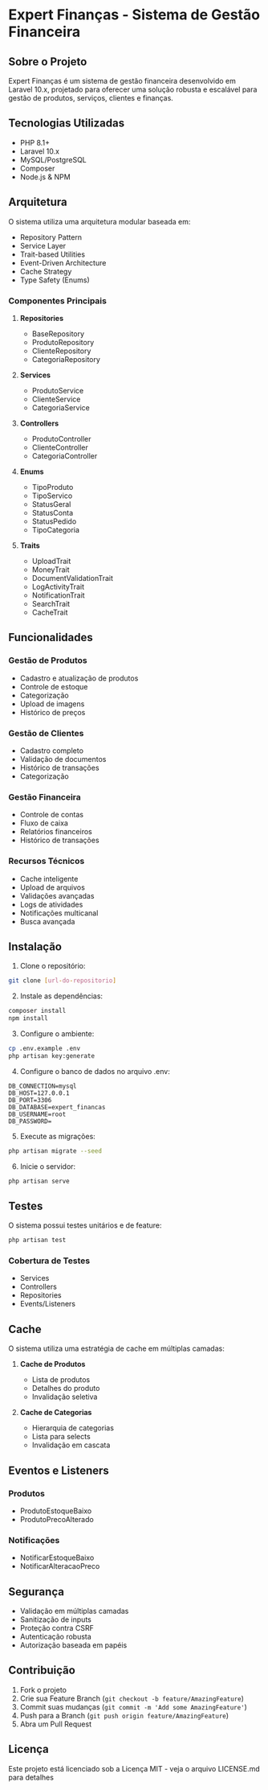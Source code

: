 # Expert Finanças - Sistema de Gestão Financeira

## Sobre o Projeto

Expert Finanças é um sistema de gestão financeira desenvolvido em Laravel 10.x, projetado para oferecer uma solução robusta e escalável para gestão de produtos, serviços, clientes e finanças.

## Tecnologias Utilizadas

- PHP 8.1+
- Laravel 10.x
- MySQL/PostgreSQL
- Composer
- Node.js & NPM

## Arquitetura

O sistema utiliza uma arquitetura modular baseada em:

- Repository Pattern
- Service Layer
- Trait-based Utilities
- Event-Driven Architecture
- Cache Strategy
- Type Safety (Enums)

### Componentes Principais

1. **Repositories**
   - BaseRepository
   - ProdutoRepository
   - ClienteRepository
   - CategoriaRepository

2. **Services**
   - ProdutoService
   - ClienteService
   - CategoriaService

3. **Controllers**
   - ProdutoController
   - ClienteController
   - CategoriaController

4. **Enums**
   - TipoProduto
   - TipoServico
   - StatusGeral
   - StatusConta
   - StatusPedido
   - TipoCategoria

5. **Traits**
   - UploadTrait
   - MoneyTrait
   - DocumentValidationTrait
   - LogActivityTrait
   - NotificationTrait
   - SearchTrait
   - CacheTrait

## Funcionalidades

### Gestão de Produtos
- Cadastro e atualização de produtos
- Controle de estoque
- Categorização
- Upload de imagens
- Histórico de preços

### Gestão de Clientes
- Cadastro completo
- Validação de documentos
- Histórico de transações
- Categorização

### Gestão Financeira
- Controle de contas
- Fluxo de caixa
- Relatórios financeiros
- Histórico de transações

### Recursos Técnicos
- Cache inteligente
- Upload de arquivos
- Validações avançadas
- Logs de atividades
- Notificações multicanal
- Busca avançada

## Instalação

1. Clone o repositório:
```bash
git clone [url-do-repositorio]
```

2. Instale as dependências:
```bash
composer install
npm install
```

3. Configure o ambiente:
```bash
cp .env.example .env
php artisan key:generate
```

4. Configure o banco de dados no arquivo .env:
```env
DB_CONNECTION=mysql
DB_HOST=127.0.0.1
DB_PORT=3306
DB_DATABASE=expert_financas
DB_USERNAME=root
DB_PASSWORD=
```

5. Execute as migrações:
```bash
php artisan migrate --seed
```

6. Inicie o servidor:
```bash
php artisan serve
```

## Testes

O sistema possui testes unitários e de feature:

```bash
php artisan test
```

### Cobertura de Testes
- Services
- Controllers
- Repositories
- Events/Listeners

## Cache

O sistema utiliza uma estratégia de cache em múltiplas camadas:

1. **Cache de Produtos**
   - Lista de produtos
   - Detalhes do produto
   - Invalidação seletiva

2. **Cache de Categorias**
   - Hierarquia de categorias
   - Lista para selects
   - Invalidação em cascata

## Eventos e Listeners

### Produtos
- ProdutoEstoqueBaixo
- ProdutoPrecoAlterado

### Notificações
- NotificarEstoqueBaixo
- NotificarAlteracaoPreco

## Segurança

- Validação em múltiplas camadas
- Sanitização de inputs
- Proteção contra CSRF
- Autenticação robusta
- Autorização baseada em papéis

## Contribuição

1. Fork o projeto
2. Crie sua Feature Branch (`git checkout -b feature/AmazingFeature`)
3. Commit suas mudanças (`git commit -m 'Add some AmazingFeature'`)
4. Push para a Branch (`git push origin feature/AmazingFeature`)
5. Abra um Pull Request

## Licença

Este projeto está licenciado sob a Licença MIT - veja o arquivo LICENSE.md para detalhes
